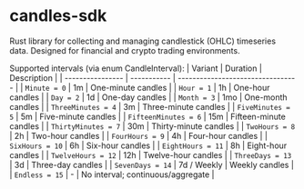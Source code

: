 # candles-sdk
Rust library for collecting and managing candlestick (OHLC) timeseries data. Designed for financial and crypto trading environments.

Supported intervals (via enum CandleInterval):
| Variant          | Duration    | Description                       |
| ---------------- | ----------- | --------------------------------- |
| `Minute = 0`         | 1m          | One-minute candles                |
| `Hour = 1`           | 1h          | One-hour candles                  |
| `Day = 2`            | 1d          | One-day candles                   |
| `Month = 3`          | 1mo         | One-month candles                 |
| `ThreeMinutes = 4`   | 3m          | Three-minute candles              |
| `FiveMinutes = 5`    | 5m          | Five-minute candles               |
| `FifteenMinutes = 6` | 15m         | Fifteen-minute candles            |
| `ThirtyMinutes = 7`  | 30m         | Thirty-minute candles             |
| `TwoHours = 8`       | 2h          | Two-hour candles                  |
| `FourHours = 9`      | 4h          | Four-hour candles                 |
| `SixHours = 10`       | 6h          | Six-hour candles                  |
| `EightHours = 11`     | 8h          | Eight-hour candles                |
| `TwelveHours = 12`    | 12h         | Twelve-hour candles               |
| `ThreeDays = 13`      | 3d          | Three-day candles                 |
| `SevenDays = 14`      | 7d / Weekly | Weekly candles                    |
| `Endless = 15`        | -           | No interval; continuous/aggregate |
